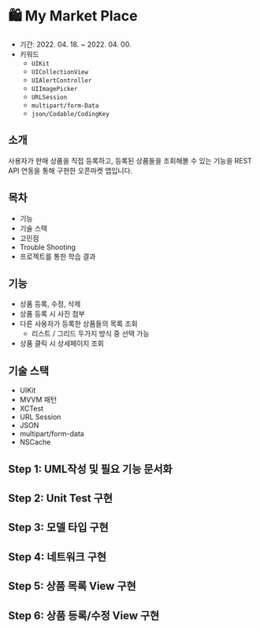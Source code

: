 # 🛍 My Market Place

- 기간: 2022. 04. 18. ~ 2022. 04. 00.
- 키워드
  - `UIKit`
  - `UICollectionView`
  - `UIAlertController`
  - `UIImagePicker`
  - `URLSession`
  - `multipart/form-Data`
  - `json/Codable/CodingKey`
 ## 소개
 사용자가 판매 상품을 직접 등록하고, 등록된 상품들을 조회해볼 수 있는 기능을 REST API 연동을 통해 구현한 오픈마켓 앱입니다. 


## 목차
- 기능
- 기술 스택
- 고민점
- Trouble Shooting
- 프로젝트를 통한 학습 결과

## 기능
- 상품 등록, 수정, 삭제
- 상품 등록 시 사진 첨부
- 다른 사용자가 등록한 상품들의 목록 조회
  - 리스트 / 그리드 두가지 방식 중 선택 가능
- 상품 클릭 시 상세페이지 조회

## 기술 스택
- UIKit
- MVVM 패턴
- XCTest
- URL Session
- JSON
- multipart/form-data
- NSCache

## Step 1: UML작성 및 필요 기능 문서화
## Step 2: Unit Test 구현
## Step 3: 모델 타입 구현
## Step 4: 네트워크 구현 
## Step 5: 상품 목록 View 구현
## Step 6: 상품 등록/수정 View 구현
